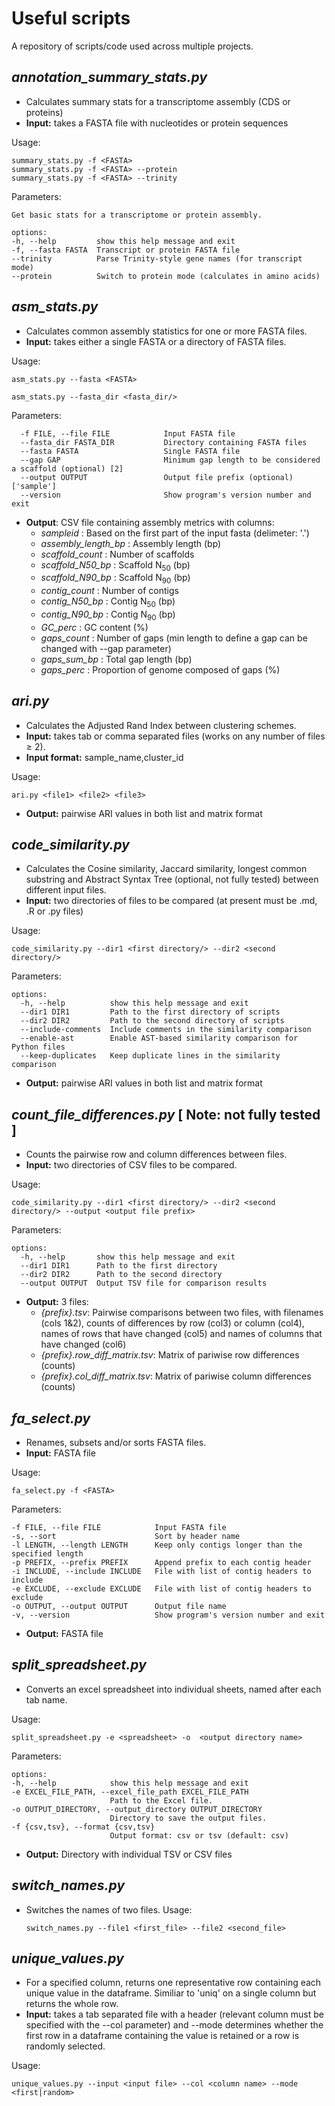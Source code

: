 # Useful scripts

A repository of scripts/code used across multiple projects.

## *annotation_summary_stats.py*
- Calculates summary stats for a transcriptome assembly (CDS or proteins)
- **Input:** takes a FASTA file with nucleotides or protein sequences

Usage:
  ```
  summary_stats.py -f <FASTA>
  summary_stats.py -f <FASTA> --protein
  summary_stats.py -f <FASTA> --trinity
  ```
Parameters:
  ```
Get basic stats for a transcriptome or protein assembly.

options:
  -h, --help         show this help message and exit
  -f, --fasta FASTA  Transcript or protein FASTA file
  --trinity          Parse Trinity-style gene names (for transcript mode)
  --protein          Switch to protein mode (calculates in amino acids)
  ```
## *asm_stats.py*
- Calculates common assembly statistics for one or more FASTA files.
- **Input:** takes either a single FASTA or a directory of FASTA files.

Usage:
  ```
  asm_stats.py --fasta <FASTA>

  asm_stats.py --fasta_dir <fasta_dir/>
  ```

Parameters:
```
  -f FILE, --file FILE            Input FASTA file
  --fasta_dir FASTA_DIR           Directory containing FASTA files
  --fasta FASTA                   Single FASTA file
  --gap GAP                       Minimum gap length to be considered a scaffold (optional) [2]
  --output OUTPUT                 Output file prefix (optional) ['sample']
  --version                       Show program's version number and exit
```
* **Output**: CSV file containing assembly metrics with columns:
  * _sampleid_ : Based on the first part of the input fasta (delimeter: '.')
  * _assembly_length_bp_ : Assembly length (bp)
  * _scaffold_count_ : Number of scaffolds
  * _scaffold_N50_bp_ : Scaffold N<sub>50</sub> (bp)
  * _scaffold_N90_bp_ : Scaffold N<sub>90</sub> (bp)
  * _contig_count_ : Number of contigs
  * _contig_N50_bp_ : Contig N<sub>50</sub> (bp)
  * _contig_N90_bp_ : Contig N<sub>90</sub> (bp)
  * _GC_perc_ : GC content (%)
  * _gaps_count_ : Number of gaps (min length to define a gap can be changed with --gap parameter)
  * _gaps_sum_bp_ : Total gap length (bp)
  * _gaps_perc_ : Proportion of genome composed of gaps (%)

## *ari.py*
- Calculates the Adjusted Rand Index between clustering schemes.
- **Input:** takes tab or comma separated files (works on any number of files ≥ 2).
- **Input format:** sample_name,cluster_id 

Usage:
  ```
  ari.py <file1> <file2> <file3>
  ```
- **Output:** pairwise ARI values in both list and matrix format
## *code_similarity.py*
- Calculates the Cosine similarity, Jaccard similarity, longest common substring and Abstract Syntax Tree (optional, not fully tested) between different input files.
- **Input:** two directories of files to be compared (at present must be .md, .R or .py files)

Usage:
  ```
  code_similarity.py --dir1 <first directory/> --dir2 <second directory/>
  ```
Parameters:
```
options:
  -h, --help          show this help message and exit
  --dir1 DIR1         Path to the first directory of scripts
  --dir2 DIR2         Path to the second directory of scripts
  --include-comments  Include comments in the similarity comparison
  --enable-ast        Enable AST-based similarity comparison for Python files
  --keep-duplicates   Keep duplicate lines in the similarity comparison
```
- **Output:** pairwise ARI values in both list and matrix format


## *count_file_differences.py* [ Note: not fully tested ] 
- Counts the pairwise row and column differences between files. 
- **Input:** two directories of CSV files to be compared.

Usage:
  ```
  code_similarity.py --dir1 <first directory/> --dir2 <second directory/> --output <output file prefix>
  ```
Parameters:
```
options:
  -h, --help       show this help message and exit
  --dir1 DIR1      Path to the first directory
  --dir2 DIR2      Path to the second directory
  --output OUTPUT  Output TSV file for comparison results
```
* **Output:** 3 files:
  * _{prefix}.tsv_: Pairwise comparisons between two files, with filenames (cols 1&2), counts of differences by row (col3) or column (col4), names of rows that have changed (col5) and names of columns that have changed (col6)
  * _{prefix}.row_diff_matrix.tsv_: Matrix of pariwise row differences (counts)
  * _{prefix}.col_diff_matrix.tsv_: Matrix of pariwise column differences (counts)

## *fa_select.py*
- Renames, subsets and/or sorts FASTA files. 
- **Input:** FASTA file

Usage:
  ```
  fa_select.py -f <FASTA>
  ```
Parameters:
  ```
  -f FILE, --file FILE            Input FASTA file
  -s, --sort                      Sort by header name
  -l LENGTH, --length LENGTH      Keep only contigs longer than the specified length
  -p PREFIX, --prefix PREFIX      Append prefix to each contig header
  -i INCLUDE, --include INCLUDE   File with list of contig headers to include
  -e EXCLUDE, --exclude EXCLUDE   File with list of contig headers to exclude
  -o OUTPUT, --output OUTPUT      Output file name
  -v, --version                   Show program's version number and exit
  ```
- **Output:** FASTA file

## *split_spreadsheet.py*
- Converts an excel spreadsheet into individual sheets, named after each tab name.

Usage:
  ```
  split_spreadsheet.py -e <spreadsheet> -o  <output directory name>
  ```
Parameters:
  ```
options:
  -h, --help            show this help message and exit
  -e EXCEL_FILE_PATH, --excel_file_path EXCEL_FILE_PATH
                        Path to the Excel file.
  -o OUTPUT_DIRECTORY, --output_directory OUTPUT_DIRECTORY
                        Directory to save the output files.
  -f {csv,tsv}, --format {csv,tsv}
                        Output format: csv or tsv (default: csv)
  ```
- **Output:** Directory with individual TSV or CSV files

## *switch_names.py*
- Switches the names of two files.
Usage:
  ```
  switch_names.py --file1 <first_file> --file2 <second_file>
  ```
## *unique_values.py*
- For a specified column, returns one representative row containing each unique value in the dataframe. Similiar to 'uniq' on a single column but returns the whole row. 
- **Input:** takes a tab separated file with a header (relevant column must be specified with the --col parameter) and --mode determines whether the first row in a dataframe containing the value is retained or a row is randomly selected.

Usage:
  ```
  unique_values.py --input <input file> --col <column name> --mode <first|random>
  ```
















